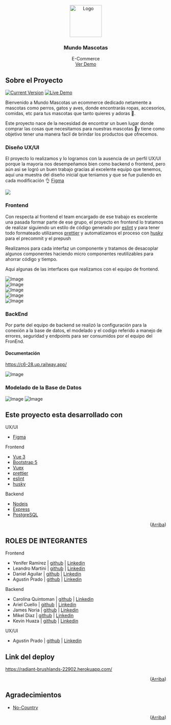 <div id="top"></div>

<!-- PROJECT LOGO -->
<br />
<div align="center">
  <a href="https://github.com/github_username/repo_name">
    <img src="./assets/logo.png" alt="Logo" width="100" height="100">
  </a>

<h3 align="center">Mundo Mascotas</h3>

  <p align="center">
    E-Commerce
    <br />
    <a href="https://radiant-brushlands-22902.herokuapp.com/">Ver Demo</a>
  </p>
</div>

<!-- ABOUT THE PROJECT -->
## Sobre el Proyecto

[![Current Version](https://img.shields.io/badge/version-1.0-green.svg)](https://github.com/No-Country/c6-28-vue-node) 
[![Live Demo](https://img.shields.io/badge/demo-online-green.svg)]()

Bienvenido a Mundo Mascotas un ecommerce dedicado netamente a mascotas como perros, gatos y aves, donde encontrarás ropas, accesorios, comidas, etc para tus mascotas que tanto quieres y adoras 🤗.

Este proyecto nace de la necesidad de encontrar un buen lugar donde comprar las cosas que necesitamos para nuestras mascotas 🐶y tiene como objetivo tener una manera facil de brindar los productos que ofrecemos.

### Diseño UX/UI

El proyecto lo realizamos y lo logramos con la ausencia de un perfil UX/UI porque la mayoria nos desempeñamos bien como backend o frontend, pero aún asi se logró un buen trabajo gracias al excelente equipo que tenemos, aquí una muestra del diseño inicial que teniamos y que se fue puliendo en cada modificación 👌 [Figma](https://www.figma.com/file/DG9GnIsAu7DzHoGLoJBYSO/Mundo-Mascota?node-id=0%3A1)

![](/assets/figma.png)

### Frontend

Con respecta al frontend el team encargado de ese trabajo es excelente una pasada formar parte de ese grupo, el proyecto en frontend lo tratamos de realizar siguiendo un estilo de código generado por [eslint](https://eslint.org/) y para tener todo formateado utilizamos [prettier](https://prettier.io/docs/en/install.html) y automatizamos el proceso con [husky](https://typicode.github.io/husky/#/) para el precommit y el prepush

Realizamos para cada interfaz un componente y tratamos de desacoplar algunos componentes haciendo micro componentes reutilizables para ahorrar código y tiempo. 

Aqui algunas de las interfaces que realizamos con el equipo de frontend.

![Image](./assets/register.png) <br/>
![Image](./assets/productos.png) <br/>
![Image](./assets/detalle.png) <br/>
![Image](./assets/carrito.png) <br/>
![Image](./assets/about.png) <br/>

### BackEnd

Por parte del equipo de backend se realizó la configuración para la conexión a la base de datos, el modelado y el codigo referido a manejo de errores, seguridad y endpoints para ser consumidos por el equipo del FronEnd.
#### Documentación
https://c6-28.up.railway.app/

![Image](./assets/backend.png)

### Modelado de la Base de Datos

![Image](./assets/db-model.png)
![Image](./assets/db-model-products.png)

## Este proyecto esta desarrollado con

UX/UI

* [Figma](https://www.figma.com/)

Frontend

* [Vue 3](https://vuejs.org/)
* [Bootstrap 5](https://getbootstrap.com/)
* [Vuex](https://vuex.vuejs.org/)
* [prettier](https://prettier.io/docs/en/install.html)
* [eslint](https://eslint.org/)
* [husky](https://typicode.github.io/husky/#/)

Backend

* [Nodejs](https://nodejs.dev/en/)
* [Express](https://expressjs.com/)
* [PostgreSQL](https://www.postgresql.org/)

<p align="right">(<a href="#top">Arriba</a>)</p>

## ROLES DE INTEGRANTES

Frontend 

* Yenifer Ramírez | [github](https://github.com/yeniferrosana) | [Linkedin](https://www.linkedin.com/in/yeniferrosana/)
* Leandro Martini | [github](https://github.com/manrique1986) | [Linkedin](https://www.linkedin.com/in/leandro-martini-developer/)
* Daniel Aguilar | [github](https://github.com/Onnichan) | [Linkedin](https://www.linkedin.com/in/wdanielaguilar/)
* Agustin Prado | [github](https://github.com/subjekt-iv) | [Linkedin](https://www.linkedin.com/in/agust%C3%ADn-prado-64b1371b7/)

Backend 

* Carolina Quintoman | [github](https://github.com/CarolinaQuintoman) | [Linkedin](https://www.linkedin.com/in/carolina-quintoman-037452148)
* Ariel Cuello | [github](https://github.com/cuelloariel) | [Linkedin](https://www.linkedin.com/in/cuello-ariel)
* James Noria | [github](https://github.com/jamesnoria) | [Linkedin](https://www.linkedin.com/in/jamesnoria)
* Mikel Diaz | [github](https://github.com/SBolivarLoL) | [Linkedin](https://www.linkedin.com/mwlite/in/mikel-diaz-velasquez)
* Kevin Huaza | [github](https://github.com/khuaza9612) | [Linkedin](https://www.linkedin.com/in/kevin-huaza-navia-a59b61225)

UX/UI

* Agustin Prado | [github](https://github.com/subjekt-iv) | [Linkedin](https://www.linkedin.com/in/agust%C3%ADn-prado-64b1371b7/)

## Link del deploy 

https://radiant-brushlands-22902.herokuapp.com/

<p align="right">(<a href="#top">Arriba</a>)</p>

<!-- ACKNOWLEDGMENTS -->
## Agradecimientos

* [No-Country](https://github.com/No-Country/)

<p align="right">(<a href="#top">Arriba</a>)</p>



<!-- MARKDOWN LINKS & IMAGES -->
<!-- https://www.markdownguide.org/basic-syntax/#reference-style-links -->
[contributors-shield]: https://img.shields.io/github/contributors/github_username/repo_name.svg?style=for-the-badge
[contributors-url]: https://github.com/github_username/repo_name/graphs/contributors
[forks-shield]: https://img.shields.io/github/forks/github_username/repo_name.svg?style=for-the-badge
[forks-url]: https://github.com/github_username/repo_name/network/members
[stars-shield]: https://img.shields.io/github/stars/github_username/repo_name.svg?style=for-the-badge
[stars-url]: https://github.com/github_username/repo_name/stargazers
[issues-shield]: https://img.shields.io/github/issues/github_username/repo_name.svg?style=for-the-badge
[issues-url]: https://github.com/github_username/repo_name/issues
[license-shield]: https://img.shields.io/github/license/github_username/repo_name.svg?style=for-the-badge
[license-url]: https://github.com/github_username/repo_name/blob/master/LICENSE.txt
[linkedin-shield]: https://img.shields.io/badge/-LinkedIn-black.svg?style=for-the-badge&logo=linkedin&colorB=555
[linkedin-url]: https://linkedin.com/in/linkedin_username
[product-screenshot]: images/screenshot.png
